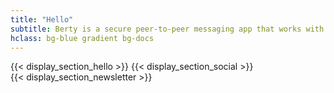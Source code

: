 ```yaml
---
title: "Hello"
subtitle: Berty is a secure peer-to-peer messaging app that works with or without internet access, cellular data or trust in the network.
hclass: bg-blue gradient bg-docs
---
```


{{< display_section_hello >}}
{{< display_section_social >}}
<br />
{{< display_section_newsletter >}}